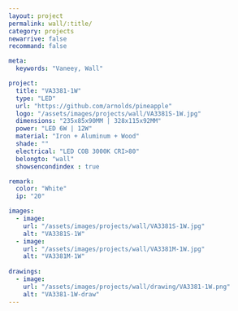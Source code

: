 ```yaml
---
layout: project
permalink: wall/:title/
category: projects
newarrive: false
recommand: false

meta:
  keywords: "Vaneey, Wall"

project:
  title: "VA3381-1W"
  type: "LED"
  url: "https://github.com/arnolds/pineapple"
  logo: "/assets/images/projects/wall/VA3381S-1W.jpg"
  dimensions: "235x85x90MM | 328x115x92MM"
  power: "LED 6W | 12W"
  material: "Iron + Aluminum + Wood"
  shade: ""
  electrical: "LED COB 3000K CRI>80"
  belongto: "wall"
  showsencondindex : true

remark:
  color: "White"
  ip: "20"

images:
  - image:
    url: "/assets/images/projects/wall/VA3381S-1W.jpg"
    alt: "VA3381S-1W"
  - image:
    url: "/assets/images/projects/wall/VA3381M-1W.jpg"
    alt: "VA3381M-1W"
    
drawings:
  - image:
    url: "/assets/images/projects/wall/drawing/VA3381-1W.png"
    alt: "VA3381-1W-draw"
---
```

